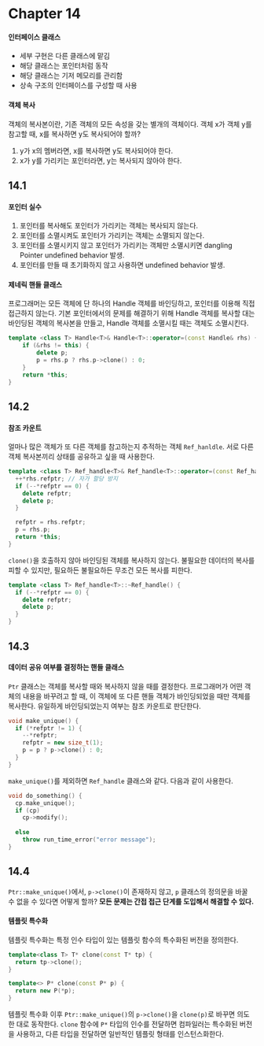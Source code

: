# Chapter 14

#### 인터페이스 클래스
- 세부 구현은 다른 클래스에 맡김
- 해당 클래스는 포인터처럼 동작
- 해당 클래스는 기저 메모리를 관리함
- 상속 구조의 인터페이스를 구성할 때 사용

#### 객체 복사
객체의 복사본이란, 기존 객체의 모든 속성을 갖는 별개의 객체이다. 객체 x가 객체 y를 참고할 때, x를 복사하면 y도 복사되어야 할까?
1. y가 x의 멤버라면, x를 복사하면 y도 복사되어야 한다.
2. x가 y를 가리키는 포인터라면, y는 복사되지 않아야 한다.

## 14.1

#### 포인터 실수
1. 포인터를 복사해도 포인터가 가리키는 객체는 복사되지 않는다.
2. 포인터를 소멸시켜도 포인터가 가리키는 객체는 소멸되지 않는다.
3. 포인터를 소멸시키지 않고 포인터가 가리키는 객체만 소멸시키면 dangling Pointer undefined behavior 발생.
4. 포인터를 만들 때 초기화하지 않고 사용하면 undefined behavior 발생.

#### 제네릭 핸들 클래스
프로그래머는 모든 객체에 단 하나의 Handle 객체를 바인딩하고, 포인터를 이용해 직접 접근하지 않는다. 기본 포인터에서의 문제를 해결하기 위해 Handle 객체를 복사할 대는 바인딩된 객체의 복사본을 만들고, Handle 객체를 소멸시킬 때는 객체도 소멸시킨다.

```cpp
template <class T> Handle<T>& Handle<T>::operator=(const Handle& rhs) {
	if (&rhs != this) {
		delete p;
		p = rhs.p ? rhs.p->clone() : 0;
	}
	return *this;
}
```

## 14.2

#### 참조 카운트
얼마나 많은 객체가 또 다른 객체를 참고하는지 추적하는 객체 `Ref_hanldle`. 서로 다른 객체 복사본끼리 상태를 공유하고 싶을 때 사용한다.

```cpp
template <class T> Ref_handle<T>& Ref_handle<T>::operator=(const Ref_handle& rhs) {
  ++*rhs.refptr; // 자가 할당 방지
  if (--*refptr == 0) {
    delete refptr;
    delete p;
  }

  refptr = rhs.refptr;
  p = rhs.p;
  return *this;
}
```
`clone()`을 호출하지 않아 바인딩된 객체를 복사하지 않는다. 불필요한 데이터의 복사를 피할 수 있지만, 필요하든 불필요하든 무조건 모든 복사를 피한다.

```cpp
template <class T> Ref_handle<T>::~Ref_handle() {
  if (--*refptr == 0) {
    delete refptr;
    delete p;
  }
}
```

## 14.3

#### 데이터 공유 여부를 결정하는 핸들 클래스
`Ptr` 클래스는 객체를 복사할 때와 복사하지 않을 때를 결정한다. 프로그래머가 어떤 객체의 내용을 바꾸려고 할 때, 이 객체에 또 다른 핸들 객체가 바인딩되었을 때만 객체를 복사한다. 유일하게 바인딩되었는지 여부는 참조 카운트로 판단한다.

```cpp
void make_unique() {
  if (*refptr != 1) {
    --*refptr;
    refptr = new size_t(1);
    p = p ? p->clone() : 0;
  }
}
```

`make_unique()`를 제외하면 `Ref_handle` 클래스와 같다. 다음과 같이 사용한다.

```cpp
void do_something() {
  cp.make_unique();
  if (cp)
    cp->modify();
    
  else
    throw run_time_error("error message");
}
```

## 14.4
`Ptr::make_unique()`에서, `p->clone()`이 존재하지 않고, `p` 클래스의 정의문을 바꿀 수 없을 수 있다면 어떻게 할까? **모든 문제는 간접 접근 단계를 도입해서 해결할 수 있다.**

#### 템플릿 특수화
템플릿 특수화는 특정 인수 타입이 있는 템플릿 함수의 특수화된 버전을 정의한다.

```cpp
template<class T> T* clone(const T* tp) {
  return tp->clone();
}

template<> P* clone(const P* p) {
  return new P(*p);
}
```

템플릿 특수화 이후 `Ptr::make_unique()`의 `p->clone()`을 `clone(p)`로 바꾸면 의도한 대로 동작한다. `clone` 함수에 `P*` 타입의 인수를 전달하면 컴파일러는 특수화된 버전을 사용하고, 다른 타입을 전달하면 일반적인 템플릿 형태를 인스턴스화한다.
